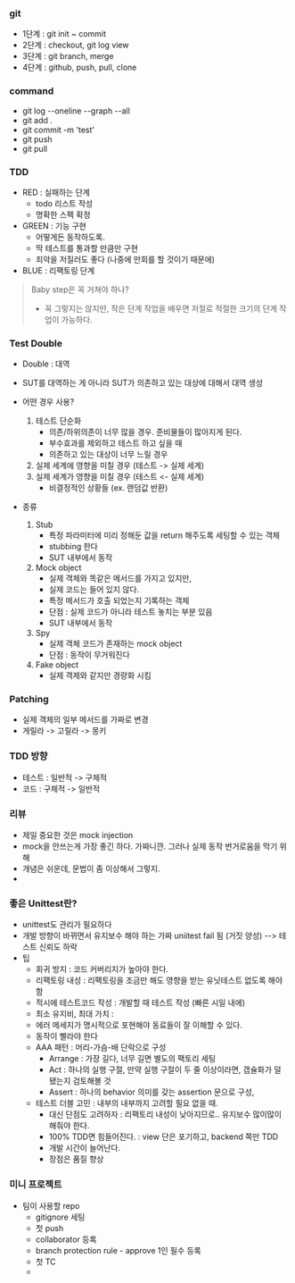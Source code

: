 ### git
- 1단계 : git init ~ commit
- 2단계 : checkout, git log view
- 3단계 : git branch, merge
- 4단계 : github, push, pull, clone


### command
- git log --oneline --graph --all
- git add .
- git commit -m 'test'
- git push
- git pull

### TDD
- RED : 실패하는 단계
  - todo 리스트 작성
  - 명확한 스펙 확정
- GREEN : 기능 구현
  - 어떻게든 동작하도록.
  - 딱 테스트를 통과할 만큼만 구현
  - 죄악을 저질러도 좋다 (나중에 만회를 할 것이기 때문에)
- BLUE : 리팩토링 단계


> Baby step은 꼭 거쳐야 하나?
> - 꼭 그렇지는 않지만, 작은 단계 작업을 배우면 저절로 적절한 크기의 단계 작업이 가능하다.


### Test Double
- Double : 대역
- SUT를 대역하는 게 아니라 SUT가 의존하고 있는 대상에 대해서 대역 생성
- 어떤 경우 사용?
  1.  테스트 단순화
      - 의존/하위의존이 너무 많을 경우. 준비물들이 많아지게 된다. 
      - 부수효과를 제외하고 테스트 하고 싶을 때
      - 의존하고 있는 대상이 너무 느릴 경우
  2. 실제 세계에 영향을 미칠 경우 (테스트 -> 실제 세계)
  3. 실제 세계가 영향을 미칠 경우 (테스트 <- 실제 세계)
      - 비결정적인 상황들 (ex. 랜덤값 반환)

- 종류
  1. Stub
     - 특정 파라미터에 미리 정해둔 값을 return 해주도록 세팅할 수 있는 객체
     - stubbing 한다
     - SUT 내부에서 동작
  2. Mock object
     - 실제 객체와 똑같은 메서드를 가지고 있지만, 
     - 실제 코드는 들어 있지 않다.
     - 특정 메서드가 호출 되었는지 기록하는 객체
     - 단점 : 실제 코드가 아니라 테스트 놓치는 부분 있음
     - SUT 내부에서 동작
  3. Spy
     - 실제 객체 코드가 존재하는 mock object
     - 단점 : 동작이 무거워진다
  4. Fake object
     - 실제 객제와 같지만 경량화 시킴
  
### Patching
- 실제 객체의 일부 메서드를 가짜로 변경
- 게릴라 -> 고릴라 -> 몽키


### TDD 방향
- 테스트 : 일반적 -> 구체적
- 코드 : 구체적 -> 일반적

### 리뷰
- 제일 중요한 것은 mock injection
- mock을 안쓰는게 가장 좋긴 하다. 가짜니깐. 그러나 실제 동작 번거로움을 막기 위해
- 개념은 쉬운데, 문법이 좀 이상해서 그렇지.
- 

### 좋은 Unittest란?
- unittest도 관리가 필요하다
- 개발 방향이 바뀌면서 유지보수 해야 하는 가짜 uniitest fail 됨 (거짓 양성) --> 테스트 신뢰도 하락
- 팁
  - 회귀 방지 : 코드 커버리지가 높아야 한다.
  - 리팩토링 내성 : 리팩토링을 조금만 해도 영향을 받는 유닛테스트 없도록 해야 함
  - 적시에 테스트코드 작성 : 개발할 때 테스트 작성 (빠른 시일 내에)
  - 최소 유지비, 최대 가치 : 
  - 에러 메세지가 명시적으로 포현해야 동료들이 잘 이해할 수 있다. 
  - 동작이 빨라야 한다
  - AAA 패턴 : 머리-가슴-배 단락으로 구성
    - Arrange : 가장 길다, 너무 길면 별도의 팩토리 세팅
    - Act : 하나의 실행 구절, 만약 실행 구절이 두 줄 이상이라면, 갭슐화가 덜 됐는지 검토해볼 것
    - Assert : 하나의 behavior 의미를 갖는 assertion 문으로 구성,
  - 테스트 더블 고민 : 내부의 내부까지 고려할 필요 없을 때. 
    - 대신 단점도 고려하자 : 리팩토리 내성이 낮아지므로.. 유지보수 많이많이 해줘야 한다.
    - 100% TDD면 힘들어진다. : view 단은 포기하고, backend 쪽만 TDD
    - 개발 시간이 늘어난다.
    - 장점은 품질 향상
  
### 미니 프로젝트
- 팀이 사용할 repo
  - gitignore 세팅
  - 첫 push
  - collaborator 등록
  - branch protection rule - approve 1인 필수 등록
  - 첫 TC 
  - 